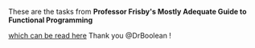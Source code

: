 These are the tasks from **Professor Frisby's Mostly Adequate Guide to Functional Programming**

[which can be read here](https://github.com/MostlyAdequate/mostly-adequate-guide)
Thank you @DrBoolean !

